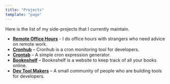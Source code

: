 ```yaml
---
title: "Projects"
template: "page"
---
```


Here is the list of my side-projects that I currently maintain.

- [**Remote Office Hours**](https://tik.dev/office-hours) - I do office hours with strangers who need advice on remote work.
- [**Cronhub**](https://cronhub.io) – Cronhub is a cron monitoring tool for developers.
- [**Crontab**](https://crontab.cronhub.io) – A simple cron expression generator.
- [**Booknshelf**](https://booknshelf.com) – Booknshelf is a website to keep track of all your books online.
- [**Dev Tool Makers**](https://spectrum.chat/dev-tool-makers) – A small community of people who are building tools for developers.
